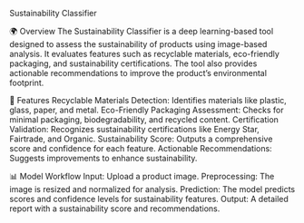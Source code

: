 Sustainability Classifier


🌍 Overview
The Sustainability Classifier is a deep learning-based tool designed to assess the sustainability of products using image-based analysis. It evaluates features such as recyclable materials, eco-friendly packaging, and sustainability certifications. The tool also provides actionable recommendations to improve the product’s environmental footprint.

🚀 Features
Recyclable Materials Detection: Identifies materials like plastic, glass, paper, and metal.
Eco-Friendly Packaging Assessment: Checks for minimal packaging, biodegradability, and recycled content.
Certification Validation: Recognizes sustainability certifications like Energy Star, Fairtrade, and Organic.
Sustainability Score: Outputs a comprehensive score and confidence for each feature.
Actionable Recommendations: Suggests improvements to enhance sustainability.

📊 Model Workflow
Input: Upload a product image.
Preprocessing: The image is resized and normalized for analysis.
Prediction: The model predicts scores and confidence levels for sustainability features.
Output: A detailed report with a sustainability score and recommendations.
